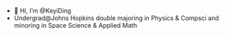 - 👋 Hi, I’m @KeyiDing
- Undergrad@Johns Hopkins double majoring in Physics & Compsci and minoring in Space Science & Applied Math
